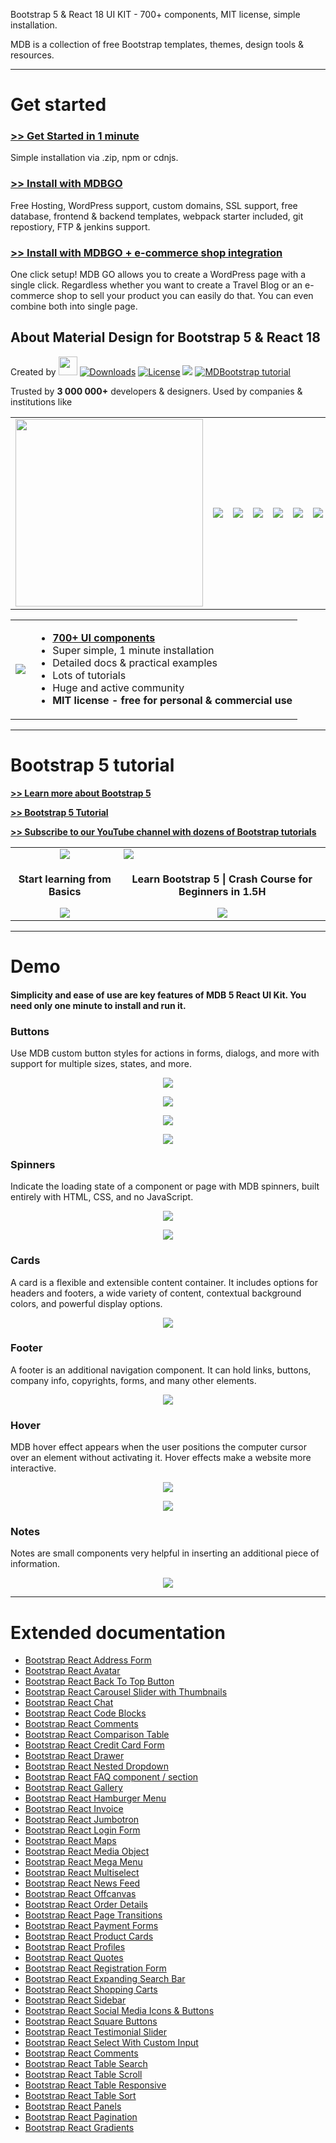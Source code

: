 Bootstrap 5 & React 18 UI KIT - 700+ components, MIT license, simple installation.

MDB is a collection of free Bootstrap templates, themes, design tools & resources.

---

# Get started

### [>> Get Started in 1 minute](https://mdbootstrap.com/docs/b5/react/getting-started/installation/)
Simple installation via .zip, npm or cdnjs.
 
### [>> Install with MDBGO](https://mdbgo.com/) 
 Free Hosting, WordPress support, custom domains, SSL support, free database, frontend & backend templates, webpack starter included, git repostiory, FTP & jenkins support.
 
### [>> Install with MDBGO + e-commerce shop integration](https://mdbgo.com/wordpress-shop/)
One click setup! MDB GO allows you to create a WordPress page with a single click.
Regardless whether you want to create a Travel Blog or an e-commerce shop to sell your product you can easily do that. You can even combine both into single page.


## About Material Design for Bootstrap 5 & React 18

<p>Created by <a href="https://mdbootstrap.com"><img height="30" src="https://mdbootstrap.com/img/Marketing/general/logo/medium/mdb-react-r.png"></a>  
<a href="https://npmcharts.com/compare/mdbreact?minimal=true"> <img src="https://img.shields.io/npm/dm/mdbootstrap.svg?label=NPM%20Downloads" alt="Downloads"></a>
<a href="https://github.com/mdbootstrap/mdb-react-ui-kit/blob/master/LICENSE"><img src="https://img.shields.io/badge/license-MIT-green.svg" alt="License"></a>
<a href="https://x.com/intent/post?text=Thanks+%40mdbootstrap+for+creating+amazing+and+free+Material+Design+for+Bootstrap+5+UI+KIT+https%3A%2F%2Fmdbootstrap.com%2Fdocs%2Fjquery%2F&hashtags=javascript%2Ccode%2Cwebdesign%2Cbootstrap"><img src="https://img.shields.io/twitter/url/http/shields.io.svg?style=social&label=Let%20us%20know%20you%20were%20here%21&"></a>
<a href="https://mdbootstrap.com/learn/mdb-foundations/basics/introduction/">
  <img src="https://img.shields.io/static/v1?label=MDBootstrap&message=Tutorial&labelColor=007bff&color=ffffff&logoColor=007bff&textColor=000000" alt="MDBootstrap tutorial">
</a></p>

Trusted by <b>3 000 000+</b> developers & designers. Used by companies & institutions like
<table>
  <tbody>
    <tr>
      <td><img width="300" src="https://mdbootstrap.com/img/logo/brands/nasa.png"></td>
      <td><img src="https://mdbootstrap.com/img/logo/brands/nike.png"></td>
      <td><img src="https://mdbootstrap.com/img/logo/brands/amazon.png"></td>
      <td><img src="https://mdbootstrap.com/img/logo/brands/sony.png"></td>
      <td><img src="https://mdbootstrap.com/img/logo/brands/samsung.png">
      <td><img src="https://mdbootstrap.com/img/logo/brands/airbus.png">
      <td><img src="https://mdbootstrap.com/img/logo/brands/yahoo.png">
      <td><img src="https://mdbootstrap.com/img/logo/brands/deloitte.png">
      <td><img src="https://mdbootstrap.com/img/logo/brands/ge.png">
      <td><img src="https://mdbootstrap.com/img/logo/brands/kpmg.png">
      <td><img src="https://mdbootstrap.com/img/logo/brands/unity.png">
      <td><img src="https://mdbootstrap.com/img/logo/brands/ikea.png">
      <td><img src="https://mdbootstrap.com/img/logo/brands/aegon.png">
    </tr>
   </tbody>
</table>

<table>
  <tbody>
    <tr>
      <td>
          <a href="https://mdbootstrap.com/docs/b5/react/" alt="Bootstrap 5" rel="dofollow">
          		<img src="https://mdbootstrap.com/wp-content/themes/mdbootstrap4/content/en/_mdb5/react/about/assets/mdb5-react.jpg">
          </a>
      </td>
      <td>
        <ul>
        <li><b><a href="https://mdbootstrap.com/docs/b5/react/">700+ UI components</a></b></li>          
         <li>Super simple, 1 minute installation</li>
         <li>Detailed docs & practical examples</li>
         <li>Lots of tutorials</li>
         <li>Huge and active community</li>
         <li><b>MIT license - free for personal & commercial use</b></li>
        </ul>
      </td>
    </tr>
   </tbody>
</table>

___

# Bootstrap 5 tutorial

**[>> Learn more about Bootstrap 5](https://mdbootstrap.com/docs/standard/)**


**[>> Bootstrap 5 Tutorial](https://mdbootstrap.com/learn/mdb-foundations/basics/introduction/)**

**[>> Subscribe to our YouTube channel with dozens of Bootstrap tutorials](https://www.youtube.com/c/Mdbootstrap)**

<table>
  <tbody>
    <tr>
      <td align="center">
         <a href="https://mdbootstrap.com/learn/mdb-foundations/basics/introduction/" alt="Bootstrap Tutorials" rel="dofollow">
          		<img src="https://mdbootstrap.com/wp-content/uploads/2020/12/learnmore-1.png">
          </a>
      </td>
      <td>
          <a href="https://mdbootstrap.com/learn/mdb-foundations/basics/introduction/#section-beginner" alt="Bootstrap 5" rel="dofollow">
          		<img src="https://mdbootstrap.com/learn/mdb-foundations/basics/introduction/assets/featured-image.png">
          </a>
      </td>
    </tr>
     <tr>
        <td align="center">
          <p align="center"><b>Start learning from Basics</b></p>
          <a href="https://mdbootstrap.com/learn/mdb-foundations/basics/introduction/" alt="Bootstrap 5" rel="dofollow">
          		<img src="https://mdbootstrap.com/wp-content/uploads/2020/12/Screenshot_26.png">
          </a>
         </td>
        <td align="center">
          <p align="center"><b>Learn Bootstrap 5 | Crash Course for Beginners in 1.5H</b></p>
          <a href="https://mdbootstrap.com/learn/mdb-foundations/basics/introduction/#section-beginner" alt="Bootstrap 5" rel="dofollow">
          		<img src="https://mdbootstrap.com/wp-content/uploads/2020/12/Screenshot_26.png">
          </a>
         </td>
      </tr>
   </tbody>
</table>

---


# Demo

#### Simplicity and ease of use are key features of MDB 5 React UI Kit. You need only one minute to install and run it.

### Buttons

<p>Use MDB custom button styles for actions in forms, dialogs, and more with support for multiple sizes, states, and more.</p>

<a href="https://mdbootstrap.com/docs/b5/react/components/buttons/" alt="Bootstrap 5" rel="dofollow">
  <p align="center">
    <img src="https://mdbootstrap.com/img/Marketing/campaigns/demo-buttons.gif">
  </p>
</a>

<a href="https://mdbootstrap.com/docs/b5/react/components/buttons/" alt="Bootstrap 5" rel="dofollow">
  <p align="center">
    <img src="https://mdbootstrap.com/img/Marketing/campaigns/demo-social-buttons.png">
  </p>
</a>

<a href="https://mdbootstrap.com/docs/b5/react/components/buttons/" alt="Bootstrap 5" rel="dofollow">
  <p align="center">
    <img src="https://mdbootstrap.com/img/Marketing/campaigns/demo-buttons2.png">
  </p>
</a>

<a href="https://mdbootstrap.com/docs/b5/react/components/buttons/" alt="Bootstrap 5" rel="dofollow">
  <p align="center">
    <img src="https://mdbootstrap.com/img/Marketing/campaigns/demo-buttons-outline.gif">
  </p>
</a>

### Spinners

<p>Indicate the loading state of a component or page with MDB spinners, built entirely with HTML, CSS, and no JavaScript.</p>

<a href="https://mdbootstrap.com/docs/b5/react/components/spinners/" alt="Bootstrap 5" rel="dofollow">
  <p align="center">
    <img src="https://mdbootstrap.com/img/Marketing/campaigns/demo-loader.gif">
  </p>
</a>

<a href="https://mdbootstrap.com/docs/b5/react/components/spinners/" alt="Bootstrap 5" rel="dofollow">
  <p align="center">
    <img src="https://mdbootstrap.com/img/Marketing/campaigns/demo-color-spinners.gif">
  </p>
</a>

### Cards

<p>A card is a flexible and extensible content container. It includes options for headers and footers, a wide variety of content, contextual background colors, and powerful display options.</p>

<a href="https://mdbootstrap.com/docs/b5/react/components/cards/" alt="Bootstrap 5" rel="dofollow">
  <p align="center">
    <img src="https://mdbootstrap.com/img/Marketing/campaigns/demo-cards.png">
  </p>
</a>

### Footer

<p>A footer is an additional navigation component. It can hold links, buttons, company info, copyrights, forms, and many other elements.</p>

<a href="https://mdbootstrap.com/docs/b5/react/navigation/footer/" alt="Bootstrap 5" rel="dofollow">
  <p align="center">
    <img src="https://mdbootstrap.com/img/Marketing/campaigns/demo-footer.png">
  </p>
</a>

### Hover

<p>MDB hover effect appears when the user positions the computer cursor over an element without activating it. Hover effects make a website more interactive.</p>

<a href="https://mdbootstrap.com/docs/b5/react/content-styles/hover-effects/" alt="Bootstrap 5" rel="dofollow">
  <p align="center">
    <img src="https://mdbootstrap.com/img/Marketing/campaigns/demo-hover.gif">
  </p>
</a>

<a href="https://mdbootstrap.com/docs/b5/react/content-styles/hover-effects/" alt="Bootstrap 5" rel="dofollow">
  <p align="center">
    <img src="https://mdbootstrap.com/img/Marketing/campaigns/demo-hover2.png">
  </p>
</a>

### Notes

<p>Notes are small components very helpful in inserting an additional piece of information.</p>

<a href="https://mdbootstrap.com/docs/b5/react/content-styles/typography/" alt="Bootstrap 5" rel="dofollow">
  <p align="center">
    <img src="https://mdbootstrap.com/img/Marketing/campaigns/demo-alerts.png">
  </p>
</a>

</table>

---


# Extended documentation

<ul>
<li><a href="https://mdbootstrap.com/docs/react/extended/bootstrap-address-form/">Bootstrap React Address Form</a></li>
<li><a href="https://mdbootstrap.com/docs/react/extended/avatar">Bootstrap React Avatar</a></li>
<li><a href="https://mdbootstrap.com/docs/react/extended/back-to-top">Bootstrap React Back To Top Button</a></li>
<li><a href="https://mdbootstrap.com/docs/react/extended/carousel-with-thumbnails">Bootstrap React Carousel Slider with Thumbnails</a></li>
<li><a href="https://mdbootstrap.com/docs/react/extended/chat/">Bootstrap React Chat</a></li>
<li><a href="https://mdbootstrap.com/docs/react/extended/code/">Bootstrap React Code Blocks</a></li>
<li><a href="https://mdbootstrap.com/docs/react/extended/comments/">Bootstrap React Comments</a></li>
<li><a href="https://mdbootstrap.com/docs/react/extended/comparison-table/">Bootstrap React Comparison Table</a></li>
<li><a href="https://mdbootstrap.com/docs/react/extended/credit-card/">Bootstrap React Credit Card Form</a></li>
<li><a href="https://mdbootstrap.com/docs/react/extended/drawer/">Bootstrap React Drawer</a></li>
<li><a href="https://mdbootstrap.com/docs/react/extended/dropdown-multilevel/">Bootstrap React Nested Dropdown</a></li>
<li><a href="https://mdbootstrap.com/docs/react/extended/faq/">Bootstrap React FAQ component / section</a></li>
<li><a href="https://mdbootstrap.com/docs/react/extended/gallery/">Bootstrap React Gallery</a></li>
<li><a href="https://mdbootstrap.com/docs/react/extended/hamburger-menu/">Bootstrap React Hamburger Menu</a></li>
<li><a href="https://mdbootstrap.com/docs/react/extended/invoice/">Bootstrap React Invoice</a></li>
<li><a href="https://mdbootstrap.com/docs/react/extended/jumbotron/">Bootstrap React Jumbotron</a></li>
<li><a href="https://mdbootstrap.com/docs/react/extended/login-form/">Bootstrap React Login Form</a></li>
<li><a href="https://mdbootstrap.com/docs/react/extended/maps/">Bootstrap React Maps</a></li>
<li><a href="https://mdbootstrap.com/docs/react/extended/media-object/">Bootstrap React Media Object</a></li>
<li><a href="https://mdbootstrap.com/docs/react/extended/mega-menu/">Bootstrap React Mega Menu</a></li> 
<li><a href="https://mdbootstrap.com/docs/react/extended/multiselect/">Bootstrap React Multiselect</a></li> 
<li><a href="https://mdbootstrap.com/docs/react/extended/news-feed/">Bootstrap React News Feed</a></li> 
<li><a href="https://mdbootstrap.com/docs/react/extended/offcanvas/">Bootstrap React Offcanvas</a></li> 
<li><a href="https://mdbootstrap.com/docs/react/extended/order-details/">Bootstrap React Order Details</a></li> 
<li><a href="https://mdbootstrap.com/docs/react/extended/page-transitions/">Bootstrap React Page Transitions</a></li> 
<li><a href="https://mdbootstrap.com/docs/react/extended/payment-forms">Bootstrap React Payment Forms</a></li> 
<li><a href="https://mdbootstrap.com/docs/react/extended/product-cards">Bootstrap React Product Cards</a></li> 
<li><a href="https://mdbootstrap.com/docs/react/extended/profiles/">Bootstrap React Profiles</a></li>  
<li><a href="https://mdbootstrap.com/docs/react/extended/quotes">Bootstrap React Quotes</a></li> 
<li><a href="https://mdbootstrap.com/docs/react/extended/registration-form/">Bootstrap React Registration Form</a></li> 
<li><a href="https://mdbootstrap.com/docs/react/extended/search-expanding">Bootstrap React Expanding Search Bar</a></li> 
<li><a href="https://mdbootstrap.com/docs/react/extended/shopping-carts">Bootstrap React Shopping Carts</a></li> 
<li><a href="https://mdbootstrap.com/docs/react/extended/sidebar/">Bootstrap React Sidebar</a></li>  
<li><a href="https://mdbootstrap.com/docs/react/extended/social-media/">Bootstrap React Social Media Icons & Buttons</a></li>  
<li><a href="https://mdbootstrap.com/docs/react/extended/square-buttons/">Bootstrap React Square Buttons</a></li>  
<li><a href="https://mdbootstrap.com/docs/react/extended/testimonial-slider/">Bootstrap React Testimonial Slider</a></li>  
<li><a href="https://mdbootstrap.com/docs/react/extended/select-with-custom-input">Bootstrap React Select With Custom Input</a></li>  
<li><a href="https://mdbootstrap.com/docs/react/extended/comments">Bootstrap React Comments</a></li>  
<li><a href="https://mdbootstrap.com/docs/react/extended/table-search/">Bootstrap React Table Search</a></li>  
<li><a href="https://mdbootstrap.com/docs/react/extended/table-scroll/">Bootstrap React Table Scroll</a></li>  
<li><a href="https://mdbootstrap.com/docs/react/extended/table-responsive/">Bootstrap React Table Responsive</a></li>  
<li><a href="https://mdbootstrap.com/docs/react/extended/table-sort/">Bootstrap React Table Sort</a></li>  
<li><a href="https://mdbootstrap.com/docs/react/extended/panels/">Bootstrap React Panels</a></li>  
<li><a href="https://mdbootstrap.com/docs/react/extended/pagination/">Bootstrap React Pagination</a></li>  
<li><a href="https://mdbootstrap.com/docs/react/extended/gradients/">Bootstrap React Gradients</a></li>  

</ul>
